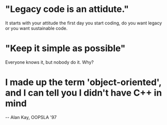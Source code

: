 # "Legacy code is an attidute."
It starts with your attitude the first day you start coding,
do you want legacy or you want sustainable code.

# "Keep it simple as possible"
Everyone knows it, but nobody do it. Why?

# I made up the term 'object-oriented', and I can tell you I didn't have C++ in mind
-- Alan Kay, OOPSLA '97
